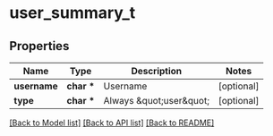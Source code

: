 # user_summary_t

## Properties
Name | Type | Description | Notes
------------ | ------------- | ------------- | -------------
**username** | **char \*** | Username | [optional] 
**type** | **char \*** | Always \&quot;user\&quot; | [optional] 

[[Back to Model list]](../README.md#documentation-for-models) [[Back to API list]](../README.md#documentation-for-api-endpoints) [[Back to README]](../README.md)


